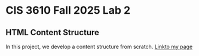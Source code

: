 # CIS 3610 Fall 2025 Lab 2
## HTML Content Structure

In this project, we develop a content structure from scratch.
[Linkto my page](https://agarcia-tellez.github.io/fall2025_lab2/)
